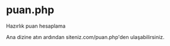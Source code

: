 puan.php
========

Hazırlık puan hesaplama 

Ana dizine atın ardından siteniz.com/puan.php'den ulaşabilirsiniz.

